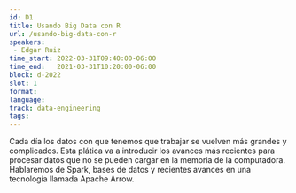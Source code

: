 ```yaml
---
id: D1
title: Usando Big Data con R
url: /usando-big-data-con-r
speakers:
 - Edgar Ruiz
time_start: 2022-03-31T09:40:00-06:00
time_end:   2021-03-31T10:20:00-06:00
block: d-2022
slot: 1
format: 
language: 
track: data-engineering
tags:
---
```


Cada día los datos con que tenemos que trabajar se vuelven más grandes y complicados.  Esta plática va a introducir los avances más recientes para procesar datos que no se pueden cargar en la memoria de la computadora. Hablaremos de Spark, bases de datos y recientes avances en una tecnología llamada Apache Arrow.


